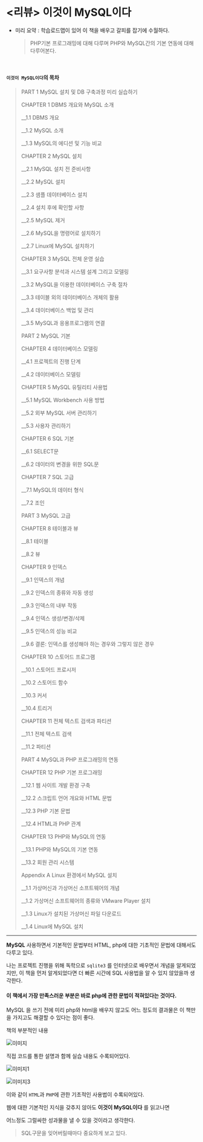# <리뷰> 이것이 MySQL이다



* 미리 요약 : 학습로드맵이 있어 이 책을 배우고  갈피를 잡기에 수월하다.

  > PHP기본 프로그래밍에 대해 다루며 PHP와 MySQL간의 기본 연동에 대해 다루어본다. 

  ​



#### `이것이 MySQL이다`의 목차 

>  PART 1 MySQL 설치 및 DB 구축과정 미리 실습하기
>
> CHAPTER 1 DBMS 개요와 MySQL 소개
>
> __1.1 DBMS 개요 
>
> __1.2 MySQL 소개  
>
> __1.3 MySQL의 에디션 및 기능 비교 
>
>  
>
> CHAPTER 2 MySQL 설치
>
> __2.1 MySQL 설치 전 준비사항
>
> __2.2 MySQL 설치 
>
> __2.3 샘플 데이터베이스 설치 
>
> __2.4 설치 후에 확인할 사항 
>
> __2.5 MySQL 제거
>
> __2.6 MySQL을 명령어로 설치하기 
>
> __2.7 Linux에 MySQL 설치하기 
>
>  
>
> CHAPTER 3 MySQL 전체 운영 실습
>
> __3.1 요구사항 분석과 시스템 설계 그리고 모델링 
>
> __3.2 MySQL을 이용한 데이터베이스 구축 절차 
>
> __3.3 테이블 외의 데이터베이스 개체의 활용 
>
> __3.4 데이터베이스 백업 및 관리 
>
> __3.5 MySQL과 응용프로그램의 연결 
>
>  
>
> PART 2 MySQL 기본
>
> CHAPTER 4 데이터베이스 모델링
>
> __4.1 프로젝트의 진행 단계
>
> __4.2 데이터베이스 모델링
>
>  
>
> CHAPTER 5 MySQL 유틸리티 사용법
>
> __5.1 MySQL Workbench 사용 방법 
>
> __5.2 외부 MySQL 서버 관리하기 
>
> __5.3 사용자 관리하기
>
>  
>
> CHAPTER 6 SQL 기본
>
> __6.1 SELECT문
>
> __6.2 데이터의 변경을 위한 SQL문
>
>  
>
> CHAPTER 7 SQL 고급
>
> __7.1 MySQL의 데이터 형식 
>
> __7.2 조인 
>
>  
>
> PART 3 MySQL 고급
>
> CHAPTER 8 테이블과 뷰
>
> __8.1 테이블
>
> __8.2 뷰
>
>  
>
> CHAPTER 9 인덱스
>
> __9.1 인덱스의 개념
>
> __9.2 인덱스의 종류와 자동 생성 
>
> __9.3 인덱스의 내부 작동
>
> __9.4 인덱스 생성/변경/삭제
>
> __9.5 인덱스의 성능 비교 
>
> __9.6 결론: 인덱스를 생성해야 하는 경우와 그렇지 않은 경우 
>
>  
>
> CHAPTER 10 스토어드 프로그램
>
> __10.1 스토어드 프로시저
>
> __10.2 스토어드 함수
>
> __10.3 커서
>
> __10.4 트리거
>
>  
>
> CHAPTER 11 전체 텍스트 검색과 파티션
>
> __11.1 전체 텍스트 검색
>
> __11.2 파티션 
>
>  
>
> PART 4 MySQL과 PHP 프로그래밍의 연동
>
> CHAPTER 12 PHP 기본 프로그래밍
>
> __12.1 웹 사이트 개발 환경 구축
>
> __12.2 스크립트 언어 개요와 HTML 문법
>
> __12.3 PHP 기본 문법 
>
> __12.4 HTML과 PHP 관계
>
>  
>
> CHAPTER 13 PHP와 MySQL의 연동
>
> __13.1 PHP와 MySQL의 기본 연동 
>
> __13.2 회원 관리 시스템
>
>  
>
> Appendix A Linux 환경에서 MySQL 설치
>
> __1.1 가상머신과 가상머신 소프트웨어의 개념 
>
> __1.2 가상머신 소프트웨어의 종류와 VMware Player 설치 
>
> __1.3 Linux가 설치된 가상머신 파일 다운로드
>
> __1.4 Linux에 MySQL 설치 



-----





**MySQL** 사용하면서 기본적인 문법부터 HTML, php에 대한 기초적인 문법에 대해서도 다루고 있다.

나는 프로젝트 진행을 위해 독학으로 `sqlite3` 를 인터넷으로 배우면서 개념을 알게되었지만, 
이 책을 먼저 알게되었다면 더 빠른 시간에 SQL 사용법을 알 수 있지 않았을까 생각한다.



####  이 책에서 가장 만족스러운 부분은 바로 php에 관한 문법이 적혀있다는 것이다.

MySQL 을 쓰기 전에 미리 php와 html을 배우지 않고도 어느 정도의 결과물은 이 책만을 가지고도 해결할 수 있다는 점이 좋다.



책의 부분적인 내용

![이미지](https://github.com/roharon/codeac.tistory.com/blob/master/%EC%9D%B4%EA%B2%83%EC%9D%B4%20MySQL%EC%9D%B4%EB%8B%A4%20%EB%A6%AC%EB%B7%B0/KakaoTalk_20180506_124211326.jpg?raw=true)





직접 코드를 통한 설명과 함께 실습 내용도 수록되어있다.



![이미지1](https://github.com/roharon/codeac.tistory.com/blob/master/%EC%9D%B4%EA%B2%83%EC%9D%B4%20MySQL%EC%9D%B4%EB%8B%A4%20%EB%A6%AC%EB%B7%B0/KakaoTalk_20180506_124211888.jpg?raw=true)





![이미지3](https://github.com/roharon/codeac.tistory.com/blob/master/%EC%9D%B4%EA%B2%83%EC%9D%B4%20MySQL%EC%9D%B4%EB%8B%A4%20%EB%A6%AC%EB%B7%B0/KakaoTalk_20180506_124212512.jpg?raw=true)

이와 같이 `HTML`과 `PHP`에 관한 기초적인 사용법이 수록되어있다.

웹에 대한 기본적인 지식을 갖추지 않아도  **이것이 MySQL이다** 를 읽고나면

어느정도 그럴싸한 성과물을 낼 수 있을 것이라고 생각한다.





> SQL구문을 잊어버릴때마다 중요하게 보고 있다.



